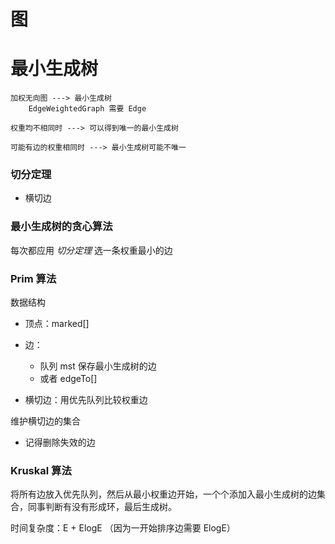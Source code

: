# 图


# 最小生成树

```
加权无向图 ---> 最小生成树
    EdgeWeightedGraph 需要 Edge

权重均不相同时 ---> 可以得到唯一的最小生成树

可能有边的权重相同时 ---> 最小生成树可能不唯一
```


### 切分定理

- 横切边


### 最小生成树的贪心算法

每次都应用 *切分定理* 选一条权重最小的边


### Prim 算法

数据结构

- 顶点：marked[]

- 边：
  - 队列 mst 保存最小生成树的边
  - 或者 edgeTo[]

- 横切边：用优先队列比较权重边

维护横切边的集合

- 记得删除失效的边

### Kruskal 算法

将所有边放入优先队列，然后从最小权重边开始，一个个添加入最小生成树的边集合，同事判断有没有形成环，最后生成树。

时间复杂度：E + ElogE （因为一开始排序边需要 ElogE）